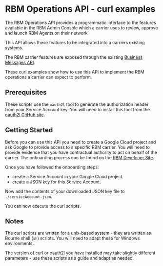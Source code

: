 # RBM Operations API - curl examples


The RBM Operations API provides a programmatic interface to the
features available in the RBM Admin Console which a carrier uses
to review, approve and launch RBM Agents on their network.


This API allows these features to be integrated into a carriers
existing systems.


The RBM carrier features are exposed through the existing
[Business Messages API](https://developers.google.com/business-communications/business-messages/reference/rest).


These curl examples show how to use this API to implement the
RBM operations a carrier can expect to perform.


## Prerequisites


These scripts use the `oauth2l` tool to generate the authorization
header from your Service Account key. You will need to install this
tool from the [oauth2l GitHub site](https://github.com/google/oauth2l).


## Getting Started


Before you can use this API you need to create a Google Cloud project
and ask Google to provide access to a specific RBM carrier. You will
need to provide evidence that you have contractual authority to act
on behalf of the carrier. The onboarding process can be found on the
[RBM Developer Site](https://developers.google.com/business-communications/rcs-business-messaging/guides/management-api/overview).


Once you have followed the onboarding steps:


- create a Service Account in your Google Cloud project.
- create a JSON key for this Service Account.


Now add the contents of your downloaded JSON key file to
`./serviceAccount.json`.


You can now execute the curl scripts.


## Notes


The curl scripts are written for a unix-based system - they are written
as Bourne shell (`sh`) scripts. You will need to adapt these for
Windows environments.


The version of curl or oauth2l you have installed may take slightly
different parameters - use these scripts as a guide and adapt as needed.